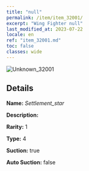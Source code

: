 ```yaml
---
title: "null"
permalink: /item/item_32001/
excerpt: "Wing Fighter null"
last_modified_at: 2023-07-22
locale: en
ref: "item_32001.md"
toc: false
classes: wide
---
```



 ![Unknown_32001](/images/item/Settlement_star_p.png)



## Details

 **Name:** *Settlement_star* 

 **Description:** 

 **Rarity:** 1 

 **Type:** 4 

 **Suction:** true 

 **Auto Suction:** false 


